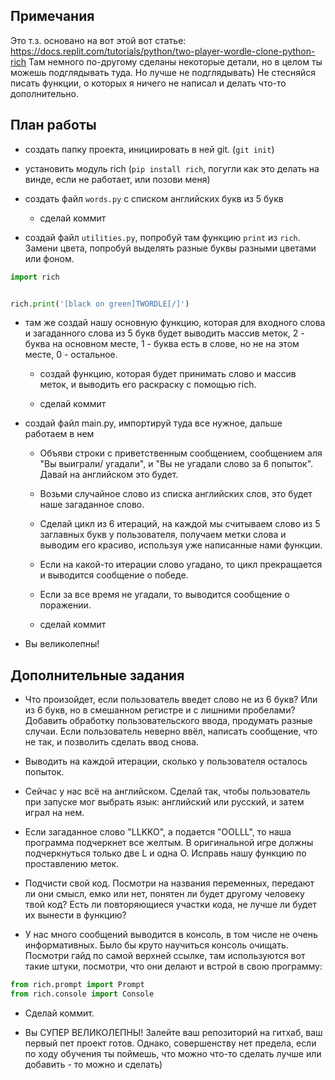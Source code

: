 ## Примечания

Это т.з. основано на вот этой вот статье: https://docs.replit.com/tutorials/python/two-player-wordle-clone-python-rich
Там немного по-другому сделаны некоторые детали, но в целом ты можешь подглядывать туда. Но лучше не подглядывать) 
Не стесняйся писать функции, о которых я ничего не написал и делать что-то дополнительно.


## План работы

* создать папку проекта, инициировать в ней git. (`git init`)

* установить модуль rich (`pip install rich`,  погугли как это делать на винде, если не работает, или позови меня)

* создать файл `words.py` с списком английских букв из 5 букв

	* сделай коммит

* создай файл `utilities.py`, попробуй там функцию `print` из `rich`. Замени цвета, попробуй выделять разные буквы разными цветами или фоном.
	
```python
import rich


rich.print('[black on green]TWORDLE[/]')
```

* там же создай нашу основную функцию, которая для входного слова и загаданного слова из 5 букв будет выводить массив меток, 2 - буква на основном месте, 1 - буква есть в слове, но не на этом месте, 0 - остальное.

	* создай функцию, которая будет принимать слово и массив меток, и выводить его раскраску с помощью rich.

	* сделай коммит

* создай файл main.py, импортируй туда все нужное, дальше работаем в нем

	* Объяви строки с приветственным сообщением, сообщением аля "Вы выиграли/ угадали", и "Вы не угадали слово за 6 попыток". Давай на английском это будет.

	* Возьми случайное слово из списка английских слов, это будет наше загаданное слово.

	* Сделай цикл из 6 итераций, на каждой мы считываем слово из 5 заглавных букв у пользователя, получаем метки слова и выводим его красиво, используя уже написанные нами функции.

	* Если на какой-то итерации слово угадано, то цикл прекращается и выводится сообщение о победе.

	* Если за все время не угадали, то выводится сообщение о поражении.

	* сделай коммит

* Вы великолепны!

## Дополнительные задания

* Что произойдет, если пользователь введет слово не из 6 букв? Или из 6 букв, но в смешанном регистре и с лишними пробелами? Добавить обработку пользовательского ввода, продумать разные случаи. Если пользователь неверно ввёл, написать сообщение, что не так, и позволить сделать ввод снова.

* Выводить на каждой итерации, сколько у пользователя осталось попыток.

* Сейчас у нас всё на английском. Сделай так, чтобы пользователь при запуске мог выбрать язык: английский или русский, и затем играл на нем.

* Если загаданное слово "LLKKO", а подается "OOLLL", то наша программа подчеркнет все желтым. В оригинальной игре должны подчеркнуться только две L и одна O. Исправь нашу функцию по проставлению меток.

* Подчисти свой код. Посмотри на названия переменных, передают ли они смысл, емко или нет, понятен ли будет другому человеку твой код? Есть ли повторяющиеся участки кода, не лучше ли будет их вынести в функцию?

* У нас много сообщений выводится в консоль, в том числе не очень информативных. Было бы круто научиться консоль очищать. Посмотри гайд по самой верхней ссылке, там  используются вот такие штуки, посмотри, что они делают и встрой в свою программу:
```python
from rich.prompt import Prompt
from rich.console import Console
```

* Сделай коммит.

* Вы СУПЕР ВЕЛИКОЛЕПНЫ! Залейте ваш репозиторий на гитхаб, ваш первый пет проект готов. Однако, совершенству нет предела, если по ходу обучения ты поймешь, что можно что-то сделать лучше или добавить - то можно и сделать)